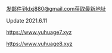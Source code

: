 发邮件到dxj880@gmail.com获取最新地址

Update 2021.6.11

https://www.yuhuage7.xyz

https://www.yuhuage8.xyz



